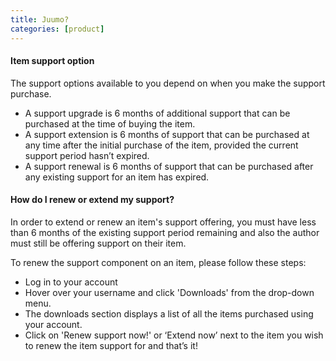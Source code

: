 ```yaml
---
title: Juumo?
categories: [product]
---
```


#### Item support option
The support options available to you depend on when you make the support purchase.

- A support upgrade is 6 months of additional support that can be purchased at the time of buying the item.
- A support extension is 6 months of support that can be purchased at any time after the initial purchase of the item, provided the current support period hasn’t expired.
- A support renewal is 6 months of support that can be purchased after any existing support for an item has expired.

#### How do I renew or extend my support?
In order to extend or renew an item's support offering, you must have less than 6 months of the existing support period remaining and also the author must still be offering support on their item.

To renew the support component on an item, please follow these steps:

- Log in to your account
- Hover over your username and click 'Downloads' from the drop-down menu.
- The downloads section displays a list of all the items purchased using your account.
- Click on 'Renew support now!' or ‘Extend now’ next to the item you wish to renew the item support for and that’s it!